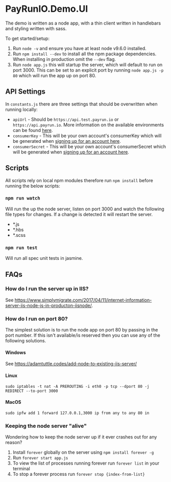 # PayRunIO.Demo.UI

The demo is written as a node app, with a thin client written in handlebars and styling written with sass. 

To get started/setup:

1. Run `node -v` and ensure you have at least node v9.6.0 installed. 
2. Run `npm install --dev` to install all the npm package dependencies. When installing in production omit the `--dev` flag. 
3. Run `node app.js` this will startup the server, which will default to run on port 3000. This can be set to an explicit port by running `node app.js -p 80` which will run the app up on port 80.

## API Settings

In `constants.js` there are three settings that should be overwritten when running locally:

- `apiUrl` - Should be `https://api.test.payrun.io` or `https://api.payrun.io`. More information on the available environments can be found [here](http://developer.payrun.io/docs/getting-started/environments.html).
- `consumerKey` - This will be your own account's consumerKey which will be generated when [signing up for an account here](https://developer.payrun.io/Account/Register). 
- `consumerSecret` - This will be your own account's consumerSecret which will be generated when [signing up for an account here](https://developer.payrun.io/Account/Register). 

## Scripts

All scripts rely on local npm modules therefore run `npm install` before running the below scripts:

### `npm run watch`

Will run the up the node server, listen on port 3000 and watch the following file types for changes. If a change is detected it will restart the server. 

- *.js
- *.hbs
- *.scss

### `npm run test`

Will run all spec unit tests in jasmine.

## FAQs

### How do I run the server up in IIS?

See https://www.simplymigrate.com/2017/04/11/internet-information-server-iis-node-js-in-producton-iisnode/. 

### How do I run on port 80?

The simplest solution is to run the node app on port 80 by passing in the port number. If this isn't available/is reserved then you can use any of the following solutions.

#### Windows

See https://adamtuttle.codes/add-node-to-existing-iis-server/

#### Linux

```
sudo iptables -t nat -A PREROUTING -i eth0 -p tcp --dport 80 -j REDIRECT --to-port 3000
```

#### MacOS

```
sudo ipfw add 1 forward 127.0.0.1,3000 ip from any to any 80 in
```

### Keeping the node server "alive"

Wondering how to keep the node server up if it ever crashes out for any reason?

1. Install `forever` globally on the server using `npm install forever -g`
2. Run `forever start app.js`
3. To view the list of processes running forever run `forever list` in your terminal
4. To stop a forever process run `forever stop {index-from-list}`
